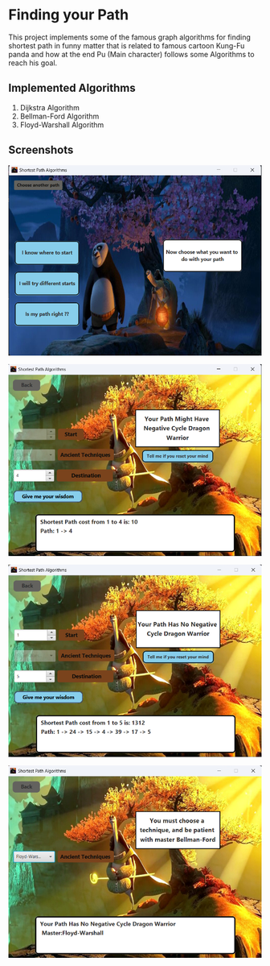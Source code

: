 # Finding your Path
This project implements some of the famous graph algorithms for finding shortest path in funny matter that is related to famous cartoon Kung-Fu panda and how at the end Pu (Main character) follows some Algorithms to reach his goal.

## Implemented Algorithms
1. Dijkstra Algorithm
2. Bellman-Ford Algorithm
3. Floyd-Warshall Algorithm

## Screenshots
![](Readme-assets/1.png)

![](Readme-assets/2.png)


![](Readme-assets/3.png)


![](Readme-assets/4.png)
